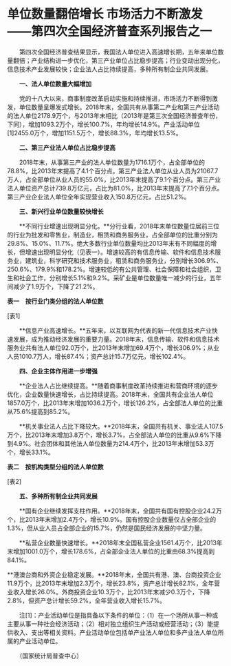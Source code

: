 # 单位数量翻倍增长 市场活力不断激发——第四次全国经济普查系列报告之一

　　第四次全国经济普查结果显示，我国法人单位进入高速增长期，五年来单位数量翻倍；产业结构进一步优化，第三产业单位占比稳步提高；行业变动出现分化，信息技术产业发展较快；企业法人占比持续提高，多种所有制企业共同发展。

　　**一、法人单位数量大幅增加**

　　党的十八大以来，商事制度改革启动实施和持续推进，市场活力不断得到激发，单位数量呈爆发式增长。2018年末，全国共有从事第二产业和第三产业活动的法人单位2178.9万个，与2013年末相比（2013年是第三次全国经济普查年份，下同），增加1093.2万个，增长100.7%，年均增长14.9%。产业活动单位\[1\]2455.0万个，增加1151.5万个，增长88.3%，年均增长13.5%。

　　**二、第三产业法人单位占比稳步提高**

　　2018年末，从事第三产业的法人单位数量为1716.1万个，占全部单位的78.8%，比2013年末提高了4.1个百分点。第三产业法人单位从业人员为21067.7万人，占全部单位从业人员的55.0%，比2013年末提高了9.1个百分点。第三产业法人单位资产总计739.8万亿元，占比为81.0%，比2013年末提高了7.1个百分点。第三产业企业法人单位全年实现营业收入150.8万亿元，占比51.2%。

　　**三、新兴行业单位数量较快增长**

　　**不同行业增速出现明显分化。**分行业看，2018年末单位数量位居前三位的行业为批发和零售业，制造业，租赁和商务服务业，占全部单位的比重分别为29.8%、15.0%、11.7%。绝大多数行业单位数量均比2013年末有不同幅度的增长，但增速出现明显分化（见表一）。增速较高的有信息传输、软件和信息技术服务业，建筑业，科学研究和技术服务业，租赁和商务服务业，分别增长306.9%、250.6%、179.9%和178.2%。增速较低的有公共管理、社会保障和社会组织，卫生和社会工作，分别增长5.1%和9.2%。采矿业是单位数量唯一减少的行业，五年间减少了1.9万个，下降了21.2%。

**表一　按行业门类分组的法人单位数**

\[表1\]

　　**信息产业高速增长。**五年来，以互联网为代表的新一代信息技术产业快速发展，成为推动经济发展的重要力量。2018年末，信息传输、软件和信息技术服务业共有法人单位92.0万个，比2013年末增加69.4万个，增长306.9%；从业人员1010.7万人，增长87.4%；资产总计15.7万亿元，增长102.4%。

　　**四、企业主体作用进一步增强**

　　**企业法人占比继续提高。**随着商事制度改革持续推进和营商环境的逐步优化，企业数量快速增长，占比持续提高。2018年末，全国共有企业法人单位1857.0万个，比2013年末增加1036.2万个，增长126.2%，占全部法人单位的比重从75.6%提高到85.2%。

　　**机关事业法人占比下降较大。**2018年末，全国共有机关、事业法人107.5万个，比2013年末增加3.8万个，增长3.7%，占全部法人单位的比重从9.6%下降到4.9%。社会团体和其他法人单位数量为214.4万个，比2013年末增加53.3万个，增长33.1%。

**表二　按机构类型分组的法人单位数**

\[表2\]

　　**五、多种所有制企业共同发展**

　　**国有企业继续发挥支柱作用。**2018年末，全国共有国有控股企业24.2万个，比2013年末增加2.4万个，增长10.9%。国有控股企业数量仅占全部企业的1.3%，但从业人员占全部企业的15.7%，仍然是国民经济发展的中坚力量。

　　**私营企业数量快速增长。**2018年末全国私营企业1561.4万个，比2013年末增加1001.0万个，增长178.6%，占全部企业法人单位的比重由68.3%提高到84.1%。

**港澳台商和外资企业稳定发展。**2018年末，全国共有港、澳、台商投资企业11.9万个，比2013年末增加2.3万个，增长23.8%，资产总计增长82.1%，全年营业收入增长26.0%。外商投资企业10.3万个，比2013年末减少0.3万个，下降2.8%，但资产总计增长59.2%，全年营业收入增长15.7%。

　　注\[1\]：产业活动单位是指具备以下条件的单位：（1）在一个场所从事一种或主要从事一种社会经济活动；（2）相对独立组织生产活动或经营活动；（3）能提供收入、支出等相关资料。产业活动单位包括单产业法人单位和多产业法人单位所属的产业活动单位。

　　（国家统计局普查中心）